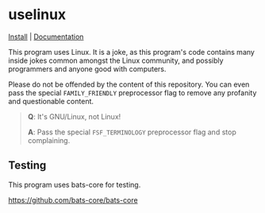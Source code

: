 # uselinux
[Install](docs/INSTALL.md) | [Documentation](docs/README.md)

This program uses Linux. It is a joke, as this program's code contains
many inside jokes common amongst the Linux community, and possibly programmers
and anyone good with computers.

Please do not be offended by the content of this repository. You can even pass
the special `FAMILY_FRIENDLY` preprocessor flag to remove any profanity and
questionable content.


> **Q**: It's GNU/Linux, not Linux!
>
> **A**: Pass the special `FSF_TERMINOLOGY` preprocessor flag and stop complaining.

## Testing

This program uses bats-core for testing.

https://github.com/bats-core/bats-core
